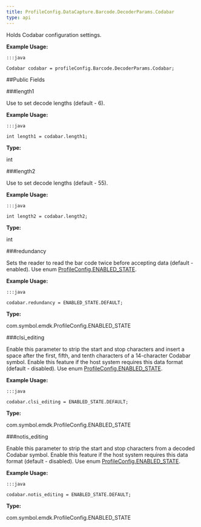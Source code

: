 ```yaml
---
title: ProfileConfig.DataCapture.Barcode.DecoderParams.Codabar
type: api
---
```



Holds Codabar configuration settings. 
 
 

**Example Usage:**
	
	:::java
	
	Codabar codabar = profileConfig.Barcode.DecoderParams.Codabar;
	


##Public Fields

###length1

Use to set decode lengths (default - 6). 
 
 

**Example Usage:**
	
	:::java
	
	int length1 = codabar.length1;
	


**Type:**

int

###length2

Use to set decode lengths (default - 55). 
 
 

**Example Usage:**
	
	:::java
	
	int length2 = codabar.length2;
	


**Type:**

int

###redundancy

Sets the reader to read the bar code twice before accepting data (default - enabled). 
 Use enum [ ProfileConfig.ENABLED_STATE](../ProfileConfig-ENABLED_STATE). 
 
 

**Example Usage:**
	
	:::java
	
	codabar.redundancy = ENABLED_STATE.DEFAULT;
	


**Type:**

com.symbol.emdk.ProfileConfig.ENABLED_STATE

###clsi_editing

Enable this parameter to strip the start and stop characters and insert a space after the first, fifth, and tenth characters of a 14-character Codabar symbol. 
 Enable this feature if the host system requires this data format (default - disabled). 
 Use enum [ ProfileConfig.ENABLED_STATE](../ProfileConfig-ENABLED_STATE). 
 
 

**Example Usage:**
	
	:::java
	
	codabar.clsi_editing = ENABLED_STATE.DEFAULT;
	


**Type:**

com.symbol.emdk.ProfileConfig.ENABLED_STATE

###notis_editing

Enable this parameter to strip the start and stop characters from a decoded Codabar symbol. 
 Enable this feature if the host system requires this data format (default - disabled). 
 Use enum [ ProfileConfig.ENABLED_STATE](../ProfileConfig-ENABLED_STATE). 
 
 

**Example Usage:**
	
	:::java
	
	codabar.notis_editing = ENABLED_STATE.DEFAULT;
	


**Type:**

com.symbol.emdk.ProfileConfig.ENABLED_STATE

